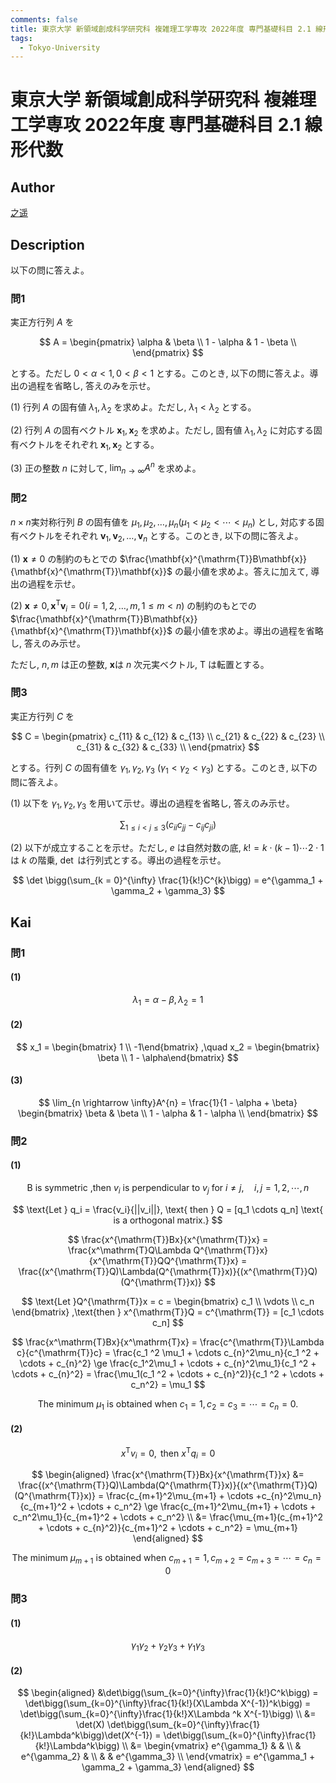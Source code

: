 ```yaml
---
comments: false
title: 東京大学 新領域創成科学研究科 複雑理工学専攻 2022年度 専門基礎科目 2.1 線形代数
tags:
  - Tokyo-University
---
```

# 東京大学 新領域創成科学研究科 複雑理工学専攻 2022年度 専門基礎科目 2.1 線形代数


## **Author**
[之遥](https://www.zhihu.com/people/zhao-yue-70-84)

## **Description**
以下の問に答えよ。

### 問1
実正方行列 $A$ を

$$
A = \begin{pmatrix}
\alpha & \beta \\
1 - \alpha & 1 - \beta \\
\end{pmatrix}
$$

とする。ただし $0 < \alpha < 1 ,0 < \beta < 1$ とする。このとき, 以下の問に答えよ。導出の過程を省略し, 答えのみを示せ。

(1) 行列 $A$ の固有値 $\lambda_1,\lambda_2$ を求めよ。ただし, $\lambda_1 < \lambda_2$ とする。

(2) 行列 $A$ の固有ベクトル $\mathbf{x}_1,\mathbf{x}_2$ を求めよ。ただし, 固有値 $\lambda_1,\lambda_2$ に対応する固有ベクトルをそれぞれ $\mathbf{x}_1,\mathbf{x}_2$ とする。

(3) 正の整数 $n$ に対して, $\lim_{n \rightarrow \infty} A^n$ を求めよ。

### 問2
$n \times n$実対称行列 $B$ の固有値を $\mu_1,\mu_2,\dots,\mu_n(\mu_1 < \mu_2 < \cdots < \mu_n)$ とし, 対応する固有ベクトルをそれぞれ $\mathbf{v}_1,\mathbf{v}_2,\dots,\mathbf{v}_n$ とする。このとき, 以下の問に答えよ。

(1) $\mathbf{x} \neq 0$ の制約のもとでの $\frac{\mathbf{x}^{\mathrm{T}}B\mathbf{x}}{\mathbf{x}^{\mathrm{T}}\mathbf{x}}$ の最小値を求めよ。答えに加えて, 導出の過程を示せ。

(2) $\mathbf{x} \neq 0,\mathbf{x}^{\mathrm{T}}\mathbf{v}_i = 0(i = 1,2,\dots,m,1 \le m < n)$ の制約のもとでの $\frac{\mathbf{x}^{\mathrm{T}}B\mathbf{x}}{\mathbf{x}^{\mathrm{T}}\mathbf{x}}$ の最小値を求めよ。導出の過程を省略し, 答えのみ示せ。

ただし, $n,m$ は正の整数, $\mathbf{x}$は $n$ 次元実ベクトル, $\mathrm{T}$ は転置とする。

### 問3
実正方行列 $C$ を

$$
C = 
\begin{pmatrix}
c_{11} & c_{12} & c_{13} \\
c_{21} & c_{22} & c_{23} \\
c_{31} & c_{32} & c_{33} \\
\end{pmatrix}
$$

とする。行列 $C$ の固有値を $\gamma_1,\gamma_2,\gamma_3 \ (\gamma_1 < \gamma_2 < \gamma_3)$ とする。このとき, 以下の問に答えよ。

(1) 以下を $\gamma_1,\gamma_2,\gamma_3$ を用いて示せ。導出の過程を省略し, 答えのみ示せ。

$$
\sum_{1 \le i < j \le 3}(c_{ii}c_{jj} - c_{ij}c_{ji})
$$

(2) 以下が成立することを示せ。ただし, $e$ は自然対数の底, $k!=k \cdot (k-1) \cdots 2 \cdot 1$ は $k$ の階乗, $\det$ は行列式とする。導出の過程を示せ。

$$
\det \bigg(\sum_{k = 0}^{\infty} \frac{1}{k!}C^{k}\bigg) = e^{\gamma_1 + \gamma_2 + \gamma_3}
$$

## **Kai** 
### 問1
#### (1)

$$
\lambda_1 = \alpha - \beta ,\lambda_2 = 1
$$

#### (2)

$$
x_1 = \begin{bmatrix} 1 \\ -1\end{bmatrix} ,\quad x_2 = \begin{bmatrix} \beta \\ 1 - \alpha\end{bmatrix}
$$

#### (3)

$$
\lim_{n \rightarrow \infty}A^{n} = \frac{1}{1 - \alpha + \beta}
\begin{bmatrix}
\beta & \beta \\
1 - \alpha & 1 - \alpha \\
\end{bmatrix}
$$

### 問2
#### (1)

$$
\text{B is symmetric ,then }v_i \text{ is perpendicular to } v_j \text{ for } i \neq j,\quad i,j=1,2,\cdots,n
$$

$$
\text{Let } q_i = \frac{v_i}{||v_i||}, \text{ then } Q = [q_1 \cdots q_n] \text{ is a  orthogonal matrix.}
$$

$$
\frac{x^{\mathrm{T}}Bx}{x^{\mathrm{T}}x} = \frac{x^\mathrm{T}Q\Lambda Q^{\mathrm{T}}x}{x^{\mathrm{T}}QQ^{\mathrm{T}}x} = \frac{(x^{\mathrm{T}}Q)\Lambda(Q^{\mathrm{T}}x)}{(x^{\mathrm{T}}Q)(Q^{\mathrm{T}}x)} 
$$

$$
\text{Let }Q^{\mathrm{T}}x = c = 
\begin{bmatrix}
c_1 \\ \vdots \\ c_n
\end{bmatrix} ,\text{then } x^{\mathrm{T}}Q = c^{\mathrm{T}} = [c_1 \cdots c_n]
$$

$$
\frac{x^\mathrm{T}Bx}{x^\mathrm{T}x} = \frac{c^{\mathrm{T}}\Lambda c}{c^{\mathrm{T}}c} = \frac{c_1 ^2 \mu_1 + \cdots c_{n}^2\mu_n}{c_1 ^2 + \cdots + c_{n}^2} \ge \frac{c_1^2\mu_1 + \cdots + c_{n}^2\mu_1}{c_1 ^2 + \cdots + c_{n}^2} = \frac{\mu_1(c_1 ^2 + \cdots + c_{n}^2)}{c_1 ^2 + \cdots + c_n^2} = \mu_1
$$

$$
\text{The minimum }\mu_1 \text{ is obtained when } c_1 = 1,c_2=c_3=\cdots=c_n=0.
$$

#### (2)

$$
x^{\mathrm{T}}v_i = 0,\text{ then  }x^{\mathrm{T}}q_i = 0
$$

$$
\begin{aligned}
\frac{x^{\mathrm{T}}Bx}{x^{\mathrm{T}}x} &= \frac{(x^{\mathrm{T}}Q)\Lambda(Q^{\mathrm{T}}x)}{(x^{\mathrm{T}}Q)(Q^{\mathrm{T}}x)} = \frac{c_{m+1}^2\mu_{m+1} + \cdots +c_{n}^2\mu_n}{c_{m+1}^2 + \cdots + c_n^2} \ge \frac{c_{m+1}^2\mu_{m+1} + \cdots + c_n^2\mu_1}{c_{m+1}^2 + \cdots + c_n^2} \\
&= \frac{\mu_{m+1}(c_{m+1}^2 + \cdots + c_{n}^2)}{c_{m+1}^2 + \cdots + c_n^2} = \mu_{m+1}
\end{aligned}
$$

$$
\text{The minimum }\mu_{m+1} \text{ is obtained when  }c_{m+1}=1,c_{m+2}=c_{m+3}=\cdots=c_{n} = 0
$$

### 問3
#### (1)

$$
\gamma_1\gamma_2 + \gamma_2\gamma_3 + \gamma_1\gamma_3
$$

#### (2)

$$
\begin{aligned}
&\det\bigg(\sum_{k=0}^{\infty}\frac{1}{k!}C^k\bigg) = \det\bigg(\sum_{k=0}^{\infty}\frac{1}{k!}(X\Lambda X^{-1})^k\bigg) = \det\bigg(\sum_{k=0}^{\infty}\frac{1}{k!}X\Lambda ^k X^{-1}\bigg) \\
&= \det(X) \det\bigg(\sum_{k=0}^{\infty}\frac{1}{k!}\Lambda^k\bigg)\det(X^{-1}) = \det\bigg(\sum_{k=0}^{\infty}\frac{1}{k!}\Lambda^k\bigg) \\
&= 
\begin{vmatrix}
e^{\gamma_1} & & \\
 & e^{\gamma_2} & \\
 & & e^{\gamma_3} \\
\end{vmatrix} = e^{\gamma_1 + \gamma_2 + \gamma_3}
\end{aligned}
$$